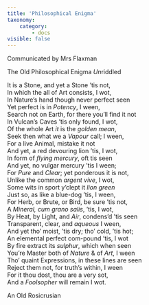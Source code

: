 ```yaml
---
title: 'Philosophical Enigma'
taxonomy:
    category:
        - docs
visible: false
---
```


<div class="author">Communicated by Mrs Flaxman</div>

<span class="title">The Old Philosophical Enigma <em>Un</em>riddled</span>

It is a Stone, and yet a Stone ’tis not,<br>
In which the all of Art consists, I wot,<br>
In Nature’s hand though never perfect seen<br>
Yet perfect is in *Potency*, I ween,<br>
Search not on Earth, for there you’ll find it not<br>
In Vulcan’s Caves ’tis only found, I wot,<br>
Of the whole Art *it* is the *golden mean*,<br>
Seek then what we a *Vapour* call; I ween,<br>
For a live Animal, mistake it not<br>
And yet, a red devouring lion ’tis, I wot,<br>
In form of *flying mercury*, oft tis seen<br>
And yet, no vulgar mercury ’tis I ween;<br>
For *Pure* and *Clear*; yet ponderous it is not,<br>
Unlike the common *argent vive*, I wot,<br>
Some wits in sport y’clept it *lion green*<br>
Just so, as like a blue-dog ’tis, I ween,<br>
For Herb, or Brute, or Bird, be sure ’tis not,<br>
A *Mineral, cum grano salis*, ’tis, I wot,<br>
By Heat, by Light, and *Air*, condens’d ’tis seen<br>
Transparent, clear, and *aqueous* I ween,<br>
And yet tho’ moist, ’tis dry; tho’ cold, ’tis hot;<br>
An elemental perfect com-pound ’tis, I wot<br>
By fire extract its *sulphur*, which when seen<br>
You’re Master both of *Nature* & of *Art*, I ween<br>
Tho’ quaint Expressions, in these lines are seen<br>
Reject them not, for truth’s within, I ween<br>
For it thou dost, thou are a very sot,<br>
And a *Foolsopher* will remain I wot.

An Old Rosicrusian
